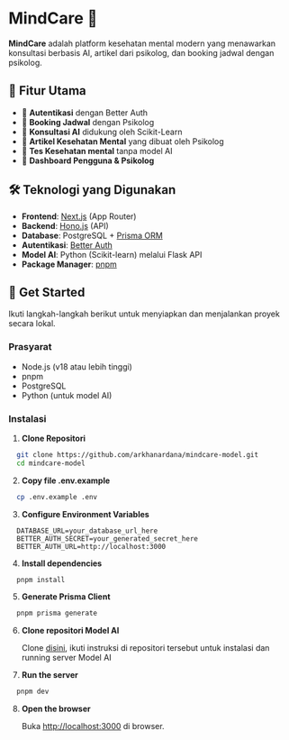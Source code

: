 # MindCare 🧠

**MindCare** adalah platform kesehatan mental modern yang menawarkan konsultasi
berbasis AI, artikel dari psikolog, dan booking jadwal dengan psikolog.

## 🌟 Fitur Utama

- 🔐 **Autentikasi** dengan Better Auth
- 📅 **Booking Jadwal** dengan Psikolog
- 🤖 **Konsultasi AI** didukung oleh Scikit-Learn
- 📖 **Artikel Kesehatan Mental** yang dibuat oleh Psikolog
- 🧘 **Tes Kesehatan mental** tanpa model AI
- 🧩 **Dashboard Pengguna & Psikolog**

## 🛠 Teknologi yang Digunakan

- **Frontend**: [Next.js](https://nextjs.org/) (App Router)
- **Backend**: [Hono.js](https://hono.dev/) (API)
- **Database**: PostgreSQL +
  [Prisma ORM](https://www.prisma.io/?utm_source=docs)
- **Autentikasi**: [Better Auth](https://www.better-auth.com/)
- **Model AI**: Python (Scikit-learn) melalui Flask API
- **Package Manager**: [pnpm](https://pnpm.io/)

## 🚀 Get Started

Ikuti langkah-langkah berikut untuk menyiapkan dan menjalankan proyek secara
lokal.

### Prasyarat

- Node.js (v18 atau lebih tinggi)
- pnpm
- PostgreSQL
- Python (untuk model AI)

### Instalasi

1. **Clone Repositori**

```bash
  git clone https://github.com/arkhanardana/mindcare-model.git
  cd mindcare-model
```

2. **Copy file .env.example**

```bash
  cp .env.example .env
```

3. **Configure Environment Variables**

```env
  DATABASE_URL=your_database_url_here
  BETTER_AUTH_SECRET=your_generated_secret_here
  BETTER_AUTH_URL=http://localhost:3000
```

4. **Install dependencies**

```bash
  pnpm install
```

5. **Generate Prisma Client**

```bash
  pnpm prisma generate
```

6. **Clone repositori Model AI**

    Clone [disini](https://github.com/arkhanardana/mindcare-model), ikuti instruksi di
    repositori tersebut untuk instalasi dan running server Model AI

7. **Run the server**

```bash
  pnpm dev
```

8. **Open the browser**

    Buka [http://localhost:3000](http://localhost:3000) di browser.
